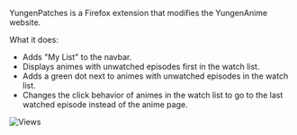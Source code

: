 YungenPatches is a Firefox extension that modifies the YungenAnime website.

What it does:
- Adds "My List" to the navbar.
- Displays animes with unwatched episodes first in the watch list.
- Adds a green dot next to animes with unwatched episodes in the watch list.
- Changes the click behavior of animes in the watch list to go to the last watched episode instead of the anime page.

![Views](https://hits.seeyoufarm.com/api/count/incr/badge.svg?url=https%3A%2F%2Fgithub.com%2FTrzynastek%2FYungenPatches&count_bg=%23ACACAC&title_bg=%23303030&icon=&icon_color=%23E7E7E7&title=stars+%2F+views&edge_flat=true)